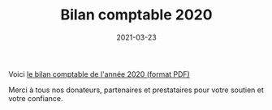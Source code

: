 ﻿---
title: Bilan comptable 2020
date: 2021-03-23
draft: no
tags: [comptabilité]
---

Voici [le bilan comptable de l'année 2020 (format PDF)](/media/compta2020.fr.pdf)


Merci à tous nos donateurs, partenaires et prestataires pour votre soutien et votre confiance.
